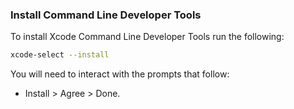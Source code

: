 ### Install Command Line Developer Tools

To install Xcode Command Line Developer Tools run the following:

```sh
xcode-select --install
```

You will need to interact with the prompts that follow:
- Install > Agree > Done.
